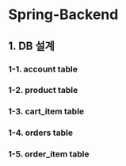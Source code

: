 # Spring-Backend

## 1. DB 설계

### 1-1. account table
### 1-2. product table
### 1-3. cart_item table
### 1-4. orders table
### 1-5. order_item table
